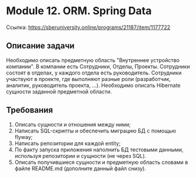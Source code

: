 # Module 12. ORM. Spring Data
Ссылка: https://sberuniversity.online/programs/21187/item/1177722

## Описание задачи
Необходимо описать предметную область "Внутреннее устройство компании". В компании есть Сотрудники, Отделы, Проекты. 
Сотрудники состоят в отделах, у каждого отдела есть руководитель. Сотрудники участвуют в проекте, где выполняют разные роли 
(разработчик, аналитик, руководитель проекта, ...). Необходимо описать Hibernate сущности заданной предметной области.

## Требования
1. Описать сущности и отношения между ними;
2. Написать SQL-скрипты и обеспечить миграцию БД с помощью flyway;
3. Написать репозитории для каждой entity;
4. По факту запуска приложения наполнить БД тестовыми данными, используя репозитории и сущности (не через SQL).
5. Описать получившиеся сущности и предметную область словами в файле README.md (дополните данный файл снизу).